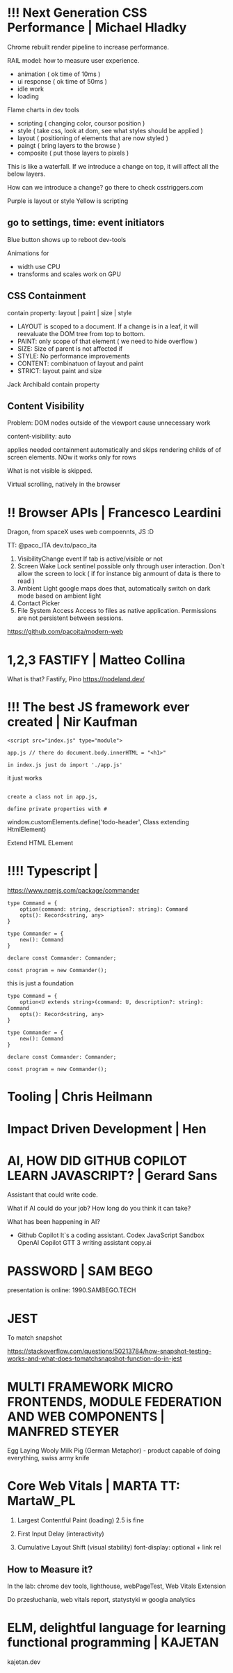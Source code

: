 # !!! Next Generation CSS Performance | Michael Hladky

Chrome rebuilt render pipeline to increase performance.

RAIL model: how to measure user experience.
- animation ( ok time of 10ms )
- ui response ( ok time of 50ms )
- idle work
- loading

Flame charts in dev tools
- scripting ( changing color, coursor position )
- style ( take css, look at dom, see what styles should be applied )
- layout ( positioning of elements that are now styled )
- paingt ( bring layers to the browse )
- composite ( put those layers to pixels )

This is like a waterfall. If we introduce a change on top, it will affect all the below layers.

How can we introduce a change?
go there to check
csstriggers.com


Purple is layout or style
Yellow is scripting

## go to settings, time: event initiators
Blue button shows up to reboot dev-tools

Animations for 
- width use CPU
- transforms and scales work on GPU

## CSS Containment
contain property: layout | paint | size | style

- LAYOUT is scoped to a document. If a change is in a leaf, it will reevaluate the DOM tree from top to bottom.
- PAINT: only scope of that element ( we need to hide overflow )
- SIZE: Size of parent is not affected if
- STYLE: No performance improvements
- CONTENT: combinatuon of layout and paint
- STRICT: layout paint and size

Jack Archibald contain property

## Content Visibility
Problem: DOM nodes outside of the viewport cause unnecessary work

content-visibility: auto

applies needed containment automatically and skips rendering childs of of screen elements.
NOw it works only for rows

What is not visible is skipped.

Virtual scrolling, natively in the browser

# !! Browser APIs | Francesco Leardini

Dragon, from spaceX uses web compoennts, JS :D

TT: @paco_ITA
dev.to/paco_ita

1. VisibilityChange event
If tab is active/visible or not
2. Screen Wake Lock sentinel
possible only through user interaction. Don`t allow the screen to lock ( if for instance big anmount of data is there to read )
3. Ambient Light
google maps does that, automatically switch on dark mode based on ambient light
4. Contact Picker
5. File System Access
Access to files as native application. Permissions are not persistent between sessions.
   
https://github.com/pacoita/modern-web

# 1,2,3 FASTIFY | Matteo Collina
What is that? Fastify, Pino
https://nodeland.dev/

# !!! The best JS framework ever created | Nir Kaufman

```
<script src="index.js" type="module">

app.js // there do document.body.innerHTML = "<h1>"

in index.js just do import './app.js'
```


it just works

```

create a class not in app.js, 

define private properties with #

```

window.customElements.define('todo-header', Class extending HtmlElement)

Extend HTML ELement

# !!!! Typescript | 

https://www.npmjs.com/package/commander

```
type Command = {
    option(command: string, description?: string): Command
    opts(): Record<string, any>
}

type Commander = {
    new(): Command 
}

declare const Commander: Commander;

const program = new Commander();

```

this is just a foundation

```
type Command = {
    option<U extends string>(command: U, description?: string): Command
    opts(): Record<string, any>
}

type Commander = {
    new(): Command 
}

declare const Commander: Commander;

const program = new Commander();

```

# Tooling | Chris Heilmann

# Impact Driven Development | Hen

# AI, HOW DID GITHUB COPILOT LEARN JAVASCRIPT? | Gerard Sans

Assistant that could write code. 

What if AI could do your job?
How long do you think it can take?

What has been happening in AI? 
- Github Copilot
It`s a coding assistant. 
Codex JavaScript Sandbox
OpenAI Copilot
GTT 3 writing assistant
copy.ai


# PASSWORD | SAM BEGO

presentation is online: 1990.SAMBEGO.TECH

# JEST

To match snapshot

https://stackoverflow.com/questions/50213784/how-snapshot-testing-works-and-what-does-tomatchsnapshot-function-do-in-jest

# MULTI FRAMEWORK MICRO FRONTENDS, MODULE FEDERATION AND WEB COMPONENTS | MANFRED STEYER

Egg Laying Wooly Milk Pig (German Metaphor) - product capable of doing everything, swiss army knife

# Core Web Vitals | MARTA TT: MartaW_PL

1. Largest Contentful Paint (loading)
2.5 is fine

2. First Input Delay (interactivity)

3. Cumulative Layout Shift (visual stability)
font-display: optional + link rel

## How to Measure it?
In the lab:
chrome dev tools, lighthouse, webPageTest, Web Vitals Extension

Do przesłuchania, web vitals report, statystyki w googla analytics

# ELM, delightful language for learning functional programming | KAJETAN
kajetan.dev


